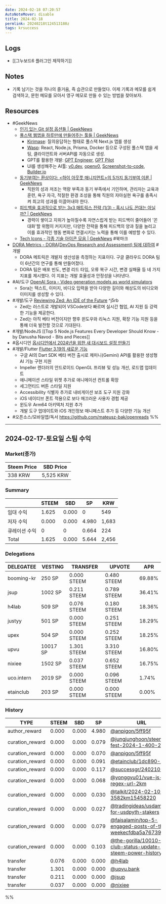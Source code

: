 ```yaml
---
date: 2024-02-18 07:20:57
AutoNoteMover: disable
title: 2024-02-18
permlink: 20240218t124513180z
tags: krsuccess
---
```


## Logs

- [[그누보드6 플러그인 제작하기]]

## Notes

- 기록 남기는 것을 하나의 즐거움, 즉 습관으로 만들었다. 이제 기록과 메모를 쉽게 검색하고, 문헌 메모를 모아서 영구 메모로 만들 수 있는 방법을 찾아보자.

## Resources
- #GeekNews
	- [인기 있는 Git 설정 옵션들 | GeekNews](https://news.hada.io/topic?id=13405)
	- [풀스택 웹앱을 하루만에 만들어주는 툴들 | GeekNews](https://news.hada.io/topic?id=13418)
		- [Kirimase](https://github.com/nicoalbanese/kirimase): 질의응답하는 형태로 풀스택 Next.js 앱를 생성
		- [Wasp](https://wasp-lang.dev/): React, Node.js, Prisma, Docker 등으로 구성된 풀스택 앱을 세팅, 클라이언트와 서버API를 자동으로 생성.
		- GPT를 활용한 개발: [GPT Engineer](https://github.com/gpt-engineer-org/gpt-engineer), [GPT Pilot](https://github.com/Pythagora-io/gpt-pilot)
		- UI를 생성해주는 AI툴: [v0.dev](https://v0.dev/), [openv0](https://github.com/raidendotai/openv0), [Screenshot-to-code](https://github.com/abi/screenshot-to-code), [Builder.io](https://builder.io/)
	- [동기부여는 환상이다: <하이 아웃풋 매니지먼트>의 5가지 동기부여 이론 | GeekNews](https://news.hada.io/topic?id=13407)
		- 직원의 성과 저조는 역량 부족과 동기 부족에서 기인하며, 관리자는 교육과 훈련, 욕구 자극, 적절한 환경 조성을 통해 직원의 자아실현 욕구를 충족시켜 최고의 성과를 이끌어내야 한다.
	- [피드백을 효과적으로 받는 3x3 매트릭스 전략 (1/3) - 혹시 나도 꼰대는 아닐까? | GeekNews](https://news.hada.io/topic?id=13406)
		- 경력이 쌓이고 지위가 높아질수록 자연스럽게 받는 피드백이 줄어들어 '꼰대화'할 위험이 커지지만, 다양한 전략을 통해 피드백의 양과 질을 늘리고 이를 효과적인 행동 변화로 연결시키는 노력을 통해 이를 예방할 수 있다.
	- [Tech Icons - 각종 기술 아이콘 모음 | GeekNews](https://news.hada.io/topic?id=13403) #북마크
- [DORA Metrics - DORA(DevOps Research and Assessment) 팀에 대하여](https://medium.com/@proofer.tech/dora-metrics-1-dora-devops-research-and-assessment-%ED%8C%80%EC%97%90-%EB%8C%80%ED%95%98%EC%97%AC-ea75c90a29d1) #개발
	- DORA 메트릭은 개발자 생산성을 측정하는 지표이다. 구글 클라우드 DORA 팀이 6년간의 연구를 통해 만들어졌다.
	- DORA 팀은 배포 빈도, 변경 리드 타임, 오류 복구 시간, 변경 실패율 등 네 가지 지표를 제시했다. 이 지표는 개발 효율성과 안정성을 나타낸다.
- #AI/도구 [OpenAI Sora - Video generation models as world simulators](https://openai.com/research/video-generation-models-as-world-simulators)
	- Sora는 텍스트, 이미지, 비디오 입력을 받아 다양한 길이와 해상도의 비디오와 이미지를 생성할 수 있다.
- #개발/도구 [Reviewing Zed: An IDE of the Future](https://blog.stackademic.com/reviewing-zed-the-ide-of-the-future-305d681d990c) ^j5rb
	- Zed는 러스트로 개발되어 VSCode보다 빠르며 실시간 협업, AI 지원 등 강력한 기능을 제공한다. 
	- Zed는 아직 베타 버전이지만 향후 윈도우와 리눅스 지원, 확장 기능 지원 등을 통해 더욱 발전할 것으로 기대된다.
- #개발/NodeJS [[Top 5 Node.js Features Every Developer Should Know - by Danusha Navod - Bits and Pieces]]
- #옵시디언 [옵시디언에서 2024년을 위한 새 대시보드 설정 만들기](https://www.reddit.com/r/ObsidianMD/comments/18sudgs/creating_a_new_dashboard_setup_for_2024_in/)
- #개발/Flutter [Flutter 3.19의 새로운 기능](https://medium.com/flutter/whats-new-in-flutter-3-19-58b1aae242d2)
	- 구글 AI의 Dart SDK 베타 버전 출시로 제미니(Gemini) API를 활용한 생성형 AI 기능 구현 지원
	- Impeller 렌더러의 안드로이드 OpenGL 프리뷰 및 성능 개선, 로드맵 업데이트 
	- 애니메이션 스타일 위젯 추가로 애니메이션 컨트롤 확장 
	- 세그먼티드 버튼 스타일 지원 
	- Accessibility 식별자 추가로 내비게이션 보조 도구 지원 강화
	- iOS 네이티브 폰트 적용으로 보다 매끄러운 사용자 경험 제공
	- 윈도우 Arm64 아키텍처 지원 추가 
	- 개발 도구 업데이트와 iOS 개인정보 매니페스트 추가 등 다양한 기능 개선
- #오픈소스/모바일앱/독서 https://github.com/mateusz-bak/openreads
%%
---

## 2024-02-17-토요일 스팀 수익

### Market(종가)
| Steem Price | SBD Price |
| --- | --- |
| 338 KRW | 5,525 KRW |

### Summary
| | STEEM | SBD | SP | KRW |
| --- | --- | --- | --- |--- |
| 임대 수익 | 1.625 | 0.000 | 0 | 549 |
| 저자 수익 | 0.000 | 0.000 | 4.980 | 1,683 |
| 큐레이션 수익 | 0 | 0 | 0.664 | 224 |
| Total | 1.625 | 0.000 | 5.644 | 2,456 |

### Delegations
| DELEGATEE | VESTING | TRANSFER | UPVOTE | APR |
| --- | --- | --- | --- | --- |
| booming-kr | 250 SP | 0.000 STEEM | 0.480 STEEM | 69.88% |
| jsup | 1002 SP | 0.211 STEEM | 0.789 STEEM | 36.41% |
| h4lab | 509 SP | 0.076 STEEM | 0.180 STEEM | 18.36% |
| justyy | 501 SP | 0.000 STEEM | 0.251 STEEM | 18.29% |
| upex | 504 SP | 0.000 STEEM | 0.252 STEEM | 18.25% |
| upvu | 10017 SP | 1.301 STEEM | 3.310 STEEM | 16.80% |
| nixiee | 1502 SP | 0.037 STEEM | 0.652 STEEM | 16.75% |
| uco.intern | 2019 SP | 0.000 STEEM | 0.096 STEEM | 1.74% |
| etainclub | 203 SP | 0.000 STEEM | 0.000 STEEM | 0.00% |

### History
| TYPE | STEEM | SBD | SP | URL |
| --- | --- | --- | --- | --- |
| author_reward | 0.000 | 0.000 | 4.980 | [@anpigon/5ff95f](https://steemit.com/@anpigon/5ff95f) |
| curation_reward | 0.000 | 0.000 | 0.079 | [@jungjunghoon/steem-fest-2024-1-400-2-14](https://steemit.com/@jungjunghoon/steem-fest-2024-1-400-2-14) |
| curation_reward | 0.000 | 0.000 | 0.070 | [@anpigon/5ff95f](https://steemit.com/@anpigon/5ff95f) |
| curation_reward | 0.000 | 0.000 | 0.091 | [@etainclub/1dc890-10](https://steemit.com/@etainclub/1dc890-10) |
| curation_reward | 0.000 | 0.000 | 0.117 | [@successgr/240210-](https://steemit.com/@successgr/240210-) |
| curation_reward | 0.000 | 0.000 | 0.068 | [@yonggyu01/vue-js-regex-url-2km](https://steemit.com/@yonggyu01/vue-js-regex-url-2km) |
| curation_reward | 0.000 | 0.000 | 0.030 | [@talkit/2024-02-10-3582km15458220](https://steemit.com/@talkit/2024-02-10-3582km15458220) |
| curation_reward | 0.000 | 0.000 | 0.027 | [@tradingideas/usdamber-for-usdpyth-stakers](https://steemit.com/@tradingideas/usdamber-for-usdpyth-stakers) |
| curation_reward | 0.000 | 0.000 | 0.079 | [@faisalamin/top-5-engaged-posts-of-the-weekecfdba5a76739est](https://steemit.com/@faisalamin/top-5-engaged-posts-of-the-weekecfdba5a76739est) |
| curation_reward | 0.000 | 0.000 | 0.103 | [@the-gorilla/10010-club-status-update-steem-power-history](https://steemit.com/@the-gorilla/10010-club-status-update-steem-power-history) |
| transfer | 0.076 | 0.000 | 0.000 | [@h4lab](https://steemit.com/@h4lab) |
| transfer | 1.301 | 0.000 | 0.000 | [@upvu.bank](https://steemit.com/@upvu.bank) |
| transfer | 0.211 | 0.000 | 0.000 | [@jsup](https://steemit.com/@jsup) |
| transfer | 0.037 | 0.000 | 0.000 | [@nixiee](https://steemit.com/@nixiee) |




%%